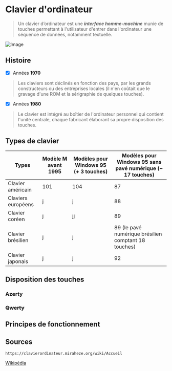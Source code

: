 # Clavier d'ordinateur

> Un clavier d’ordinateur est une **_interface homme-machine_** munie de touches permettant à l'utilisateur d'entrer dans l'ordinateur une séquence de données, notamment textuelle.

![Image](https://www.google.com/imgres?imgurl=https%3A%2F%2Fupload.wikimedia.org%2Fwikipedia%2Fcommons%2Fthumb%2F2%2F2c%2FClavier.jpeg%2F1200px-Clavier.jpeg&tbnid=F9rIhURYiogQjM&vet=12ahUKEwiuwM6xlN-BAxVgvicCHfxhDl8QMygAegQIARAw..i&imgrefurl=https%3A%2F%2Ffr.wikiversity.org%2Fwiki%2FFichier%3AClavier.jpeg&docid=2Cu8gzckwg-QgM&w=1200&h=449&q=clavier%20.jpeg&client=firefox-b-d&ved=2ahUKEwiuwM6xlN-BAxVgvicCHfxhDl8QMygAegQIARAw.jpg)

## Histoire

- [X] Années **1970**

> Les claviers sont déclinés en fonction des pays, par les grands constructeurs ou des entreprises locales (il n'en coûtait que le gravage d'une ROM et la sérigraphie de quelques touches).

- [X] Années **1980**

> Le clavier est intégré au boîtier de l'ordinateur personnel qui contient l'unité centrale, chaque fabricant élaborant sa propre disposition des touches. 

## Types de clavier

Types|Modèle M avant 1995|Modèles pour Windows 95 (+ 3 touches)|Modèles pour Windows 95 sans pavé numérique (− 17 touches)
|---|---|---|---|
| Clavier américain |101|104|87
| Claviers européens |j|j|88
| Clavier coréen    |j|jj|89
| Clavier brésilien |j|j|89 (le pavé numérique brésilien comptant 18 touches)
| Clavier japonais  |j|j|92




## Disposition des touches

### Azerty
### ~~Qwerty~~

## Principes de fonctionnement

## Sources

``` https://clavierordinateur.miraheze.org/wiki/Accueil ```

[Wikipédia](https://fr.wikipedia.org/wiki/Clavier_d%27ordinateur)
